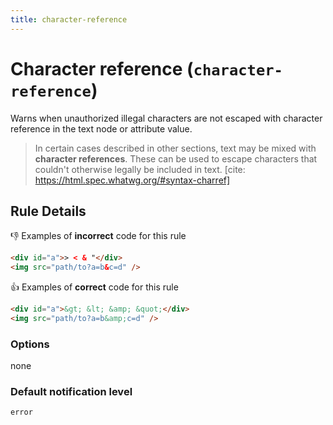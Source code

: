 ```yaml
---
title: character-reference
---
```


# Character reference (`character-reference`)

Warns when unauthorized illegal characters are not escaped with character reference in the text node or attribute value.

> In certain cases described in other sections, text may be mixed with **character references**. These can be used to escape characters that couldn't otherwise legally be included in text.
> [cite: https://html.spec.whatwg.org/#syntax-charref]

## Rule Details

👎 Examples of **incorrect** code for this rule

```html
<div id="a">> < & "</div>
<img src="path/to?a=b&c=d" />
```

👍 Examples of **correct** code for this rule

```html
<div id="a">&gt; &lt; &amp; &quot;</div>
<img src="path/to?a=b&amp;c=d" />
```

### Options

none

### Default notification level

`error`
